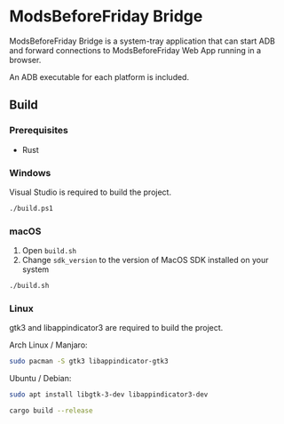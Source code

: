 # ModsBeforeFriday Bridge

ModsBeforeFriday Bridge is a system-tray application that can start ADB and forward connections to ModsBeforeFriday Web App running in a browser.

An ADB executable for each platform is included.

## Build

### Prerequisites

- Rust

### Windows

Visual Studio is required to build the project.

```sh
./build.ps1
```

### macOS

1. Open `build.sh`
2. Change `sdk_version` to the version of MacOS SDK installed on your system

```sh
./build.sh
```

### Linux

gtk3 and libappindicator3 are required to build the project.

Arch Linux / Manjaro:

```sh
sudo pacman -S gtk3 libappindicator-gtk3
```

Ubuntu / Debian:

```sh
sudo apt install libgtk-3-dev libappindicator3-dev
```

```sh
cargo build --release
```
